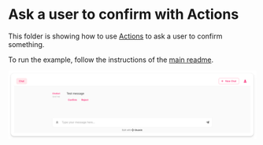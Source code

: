 # Ask a user to confirm with Actions

This folder is showing how to use [Actions](https://docs.chainlit.io/api-reference/action) to ask a user to confirm something.

To run the example, follow the instructions of the [main readme](/README.md).

![Rendering](./rendering.png)

